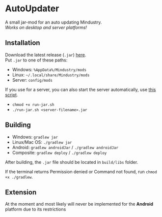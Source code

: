 # AutoUpdater
A small jar-mod for an auto updating Mindustry. <br>
*Works on desktop and server platforms!*

## Installation
Download the latest release (`.jar`) [here](https://github.com/MindustryInside/AutoUpdater/releases/latest). <br>
Put `.jar` to one of these paths:
* Windows: `%AppData%/Mindustry/mods`
* Linux: `~/.local/share/Mindustry/mods` 
* Server: `config/mods`

If you use for a server, you can also start the server automatically, use [this script](assets/run-jar.sh).
* `chmod +x run-jar.sh`
* `./run-jar.sh <server-filename>.jar`

## Building
* Windows: `gradlew jar`
* Linux/Mac OS: `./gradlew jar`
* Android: `gradlew androidJar` / `./gradlew androidJar`
* Composite: `gradlew deploy` / `./gradlew deploy`

After building, the `.jar` file should be located in `build/libs` folder.

If the terminal returns Permission denied or Command not found, run `chmod +x ./gradlew`.

## Extension
At the moment and most likely will never be implemented for the **Android** platform due to its restrictions
